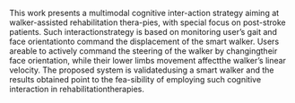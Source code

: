 This work presents a multimodal cognitive inter-action strategy aiming at walker-assisted rehabilitation thera-pies, with special focus on post-stroke patients. Such interactionstrategy is based on monitoring user’s gait and face orientationto command the displacement of the smart walker. Users areable to actively command the steering of the walker by changingtheir face orientation, while their lower limbs movement affectthe walker’s linear velocity. The proposed system is validatedusing a smart walker and the results obtained point to the fea-sibility of employing such cognitive interaction in rehabilitationtherapies.
